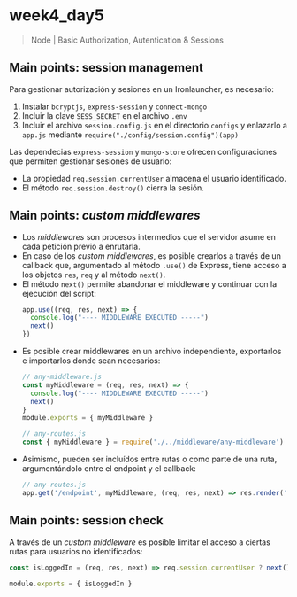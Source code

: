 # week4_day5

> Node | Basic Authorization, Autentication & Sessions


## Main points: session management

Para gestionar autorización y sesiones en un Ironlauncher, es necesario:
1. Instalar `bcryptjs`, `express-session` y `connect-mongo`
2. Incluir la clave `SESS_SECRET` en el archivo `.env`
3. Incluir el archivo `session.config.js` en el directorio `configs` y enlazarlo a `app.js` mediante `require("./config/session.config")(app)`

Las dependecias `express-session` y `mongo-store` ofrecen configuraciones que permiten gestionar sesiones de usuario:
- La propiedad `req.session.currentUser` almacena el usuario identificado.
- El método `req.session.destroy()` cierra la sesión.


## Main points: *custom middlewares*
- Los *middlewares* son procesos intermedios que el servidor asume en cada petición previo a enrutarla.
- En caso de los *custom middlewares*, es posible crearlos a través de un callback que, argumentado al método `.use()` de Express, tiene acceso a los objetos `res`, `req` y al método `next()`.
- El método `next()` permite abandonar el middleware y continuar con la ejecución del script:
  ````javascript
  app.use((req, res, next) => {
    console.log("---- MIDDLEWARE EXECUTED -----")
    next()
  })
  ````
- Es posible crear middlewares en un archivo independiente, exportarlos e importarlos donde sean necesarios:
  ````javascript
  // any-middleware.js
  const myMiddleware = (req, res, next) => {
    console.log("---- MIDDLEWARE EXECUTED -----")
    next()
  }
  module.exports = { myMiddleware }
  ````
  ````javascript 
  // any-routes.js
  const { myMiddleware } = require('./../middleware/any-middleware')
  ````
- Asimismo, pueden ser incluídos entre rutas o como parte de una ruta, argumentándolo entre el endpoint y el callback:
  ````javascript
  // any-routes.js
  app.get('/endpoint', myMiddleware, (req, res, next) => res.render('any-view'))
  ````
  
## Main points: session check
A través de un _custom middleware_  es posible limitar el acceso a ciertas rutas para usuarios no identificados:
```javascript
const isLoggedIn = (req, res, next) => req.session.currentUser ? next() : res.redirect('/forbidden')

module.exports = { isLoggedIn }
```


